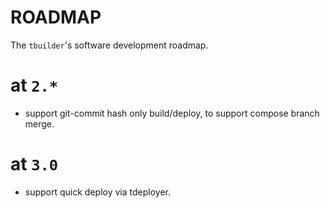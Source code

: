 # ROADMAP

The `tbuilder`'s software development roadmap.

# at `2.*`

- support git-commit hash only build/deploy, to support compose branch merge.

# at `3.0`
- support quick deploy via tdeployer.